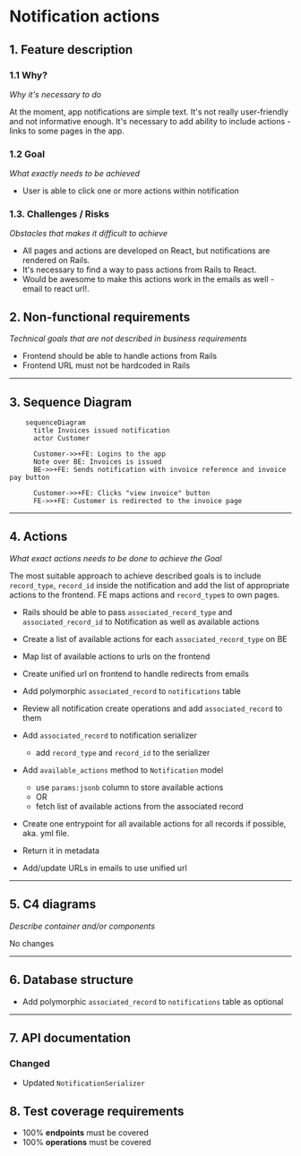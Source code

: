 # Notification actions

## 1. Feature description
### 1.1 Why?
_Why it's necessary to do_

At the moment, app notifications are simple text. It's not really user-friendly and not informative enough.
It's necessary to add ability to include actions - links to some pages in the app.

### 1.2 Goal
_What exactly needs to be achieved_

- User is able to click one or more actions within notification

### 1.3. Challenges / Risks
_Obstacles that makes it difficult to achieve_

- All pages and actions are developed on React, but notifications are rendered on Rails.
- It's necessary to find a way to pass actions from Rails to React.
- Would be awesome to make this actions work in the emails as well - email to react url!.


## 2. Non-functional requirements
_Technical goals that are not described in business requirements_

- Frontend should be able to handle actions from Rails
- Frontend URL must not be hardcoded in Rails

--- 
## 3. Sequence Diagram

```mermaid
    sequenceDiagram
      title Invoices issued notification
      actor Customer
      
      Customer->>+FE: Logins to the app
      Note over BE: Invoices is issued
      BE->>+FE: Sends notification with invoice reference and invoice pay button
      
      Customer->>+FE: Clicks "view invoice" button
      FE->>+FE: Customer is redirected to the invoice page
```
---

## 4. Actions
_What exact actions needs to be done to achieve the Goal_

The most suitable approach to achieve described goals is to include `record_type`, `record_id` inside the notification
and add the list of appropriate actions to the frontend. FE maps actions and `record_type`s to own pages.

- Rails should be able to pass `associated_record_type` and `associated_record_id` to Notification as well as available actions
- Create a list of available actions for each `associated_record_type` on BE
- Map list of available actions to urls on the frontend
- Create unified url on frontend to handle redirects from emails

- Add polymorphic `associated_record` to `notifications` table
- Review all notification create operations and add `associated_record` to them
- Add `associated_record` to notification serializer
  - add `record_type` and `record_id` to the serializer
- Add `available_actions` method to `Notification` model
  - use `params:jsonb` column to store available actions 
  - OR
  - fetch list of available actions from the associated record
- Create one entrypoint for all available actions for all records if possible, aka. yml file.
- Return it in metadata
- Add/update URLs in emails to use unified url

---

## 5. C4 diagrams
_Describe container and/or components_

No changes

---
## 6. Database structure

- Add polymorphic `associated_record` to `notifications` table as optional

---

## 7. API documentation

### Changed

- Updated `NotificationSerializer`


## 8. Test coverage requirements

- 100% **endpoints** must be covered
- 100% **operations** must be covered
